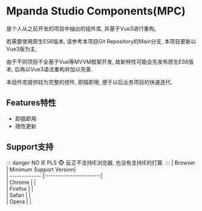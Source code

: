 # Mpanda Studio Components(MPC)
是个人从之前开发的项目中抽出的组件库, 并基于Vue3进行重构, 

若需要使用原生ES6版本, 请参考本项目Git Repository的Main分支, 本项目更新以Vue3版为主, 

由于不同项目不全基于Vue等MVVM框架开发, 故新特性可能会先发布原生ES6版本, 后再以Vue3语法重构并加以完善.

本组件库提供较为完整的控件, 即插即用, 便于以后业务项目的快速迭代.
## Features特性
* 即插即用
* 随性更新
## Support支持
::: danger  NO IE PLS
:monkey_face: 反正不支持IE浏览器, 也没有支持IE的打算.
:::
| Browser       | Minimum Support Version|  
| ------------- |:----------------------:|  
| Chrome        |                        |  
| Firefox       |                        |   
| Safari        |                        |    
| Opera         |                        |    